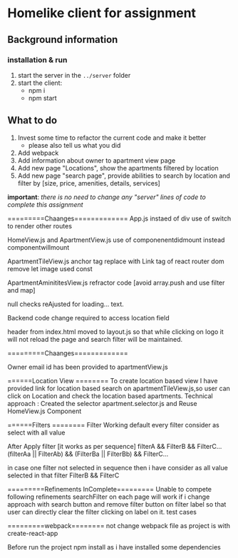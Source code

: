 # Homelike client for assignment

## Background information

### installation & run
1. start the server in the `../server` folder
1. start the client:
    - npm i
    - npm start

## What to do
1. Invest some time to refactor the current code and make it better
    - please also tell us what you did
1. Add webpack
1. Add information about owner to apartment view page
1. Add new page "Locations", show the apartments filtered by location
1. Add new page "search page", provide abilities to search by location and filter by [size, price, amenities, details, services]

**important**: _there is no need to change any "server" lines of code to complete this assignment_

=========Chaanges=============
App.js 
instaed of div use of switch to render other routes

HomeView.js and ApartmentView.js
use of componenentdidmount instead componentwillmount

ApartmentTileView.js
anchor tag replace with Link tag of react router dom
remove let image used const

ApartmentAminititesView.js
refractor code [avoid array.push  and use filter and map]

null checks reAjusted for loading... text.

Backend code change required to access location field

header from index.html moved to layout.js so that while clicking on logo it will not reload the page and search filter will be maintained.

=========Chaanges=============

Owner email id has been provided to apartmentView.js

======Location View ========
To create location based view
I have provided link for location based search on apartmentTileView.js,so user can click on Location and check the location based apartments.
Technical approach : Created the selector apartment.selector.js and Reuse HomeView.js Component


======Filters ========
Filter Working
default every filter consider as select with all value

After Apply filter [it works as per sequence]
filterA && FilterB && FilterC...
(filterAa || FilterAb) && (FilterBa || FilterBb) && FilterC...

in case one filter not selected in sequence then i have consider as all value selected in that filter
FilterB && FilterC


=========Refinements InComplete=========
Unable to compete following refinements
searchFilter on each page will work if i change approach with search button
and remove filter button on filter label so that user can directly clear the filter clicking on label on it.
test cases

=========webpack========
not change webpack file as project is with create-react-app

Before run the project
npm install as i have installed some dependencies